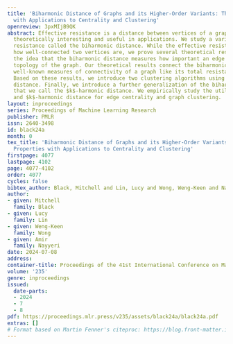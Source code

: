 ```yaml
---
title: 'Biharmonic Distance of Graphs and its Higher-Order Variants: Theoretical Properties
  with Applications to Centrality and Clustering'
openreview: 3pxMIjB9QK
abstract: Effective resistance is a distance between vertices of a graph that is both
  theoretically interesting and useful in applications. We study a variant of effective
  resistance called the biharmonic distance. While the effective resistance measures
  how well-connected two vertices are, we prove several theoretical results supporting
  the idea that the biharmonic distance measures how important an edge is to the global
  topology of the graph. Our theoretical results connect the biharmonic distance to
  well-known measures of connectivity of a graph like its total resistance and sparsity.
  Based on these results, we introduce two clustering algorithms using the biharmonic
  distance. Finally, we introduce a further generalization of the biharmonic distance
  that we call the $k$-harmonic distance. We empirically study the utility of biharmonic
  and $k$-harmonic distance for edge centrality and graph clustering.
layout: inproceedings
series: Proceedings of Machine Learning Research
publisher: PMLR
issn: 2640-3498
id: black24a
month: 0
tex_title: 'Biharmonic Distance of Graphs and its Higher-Order Variants: Theoretical
  Properties with Applications to Centrality and Clustering'
firstpage: 4077
lastpage: 4102
page: 4077-4102
order: 4077
cycles: false
bibtex_author: Black, Mitchell and Lin, Lucy and Wong, Weng-Keen and Nayyeri, Amir
author:
- given: Mitchell
  family: Black
- given: Lucy
  family: Lin
- given: Weng-Keen
  family: Wong
- given: Amir
  family: Nayyeri
date: 2024-07-08
address:
container-title: Proceedings of the 41st International Conference on Machine Learning
volume: '235'
genre: inproceedings
issued:
  date-parts:
  - 2024
  - 7
  - 8
pdf: https://proceedings.mlr.press/v235/assets/black24a/black24a.pdf
extras: []
# Format based on Martin Fenner's citeproc: https://blog.front-matter.io/posts/citeproc-yaml-for-bibliographies/
---
```

